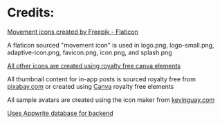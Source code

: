 <h1>Credits:</h1>
<a href="https://www.flaticon.com/free-icons/movement" title="movement icons">Movement icons created by Freepik - Flaticon</a>
<p>A flaticon sourced "movement icon" is used in logo.png, logo-small.png, adaptive-icon.png, favicon.png, icon.png, and splash.png</p>
<p></p>
<a href="https://www.canva.com" title="canva icons">All other icons are created using royalty free canva elements</a>
<p></p>
<p> All thumbnail content for in-app posts is sourced royalty free from <a href="https://www.pixabay.com">pixabay.com</a> or created using <a href="https://www.canva.com">Canva</a> royalty free elements</a>
<p></p>
<p>All sample avatars are created using the icon maker from <a href="https://www.kevinguay.com/icon-maker/">kevinguay.com</a></p>
<p></p>
<a href="https://cloud.appwrite.io" title="appwrite database">Uses Appwrite database for backend</a>
